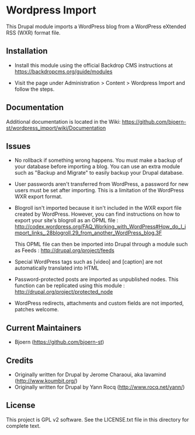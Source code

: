Wordpress Import
================

This Drupal module imports a WordPress blog from a WordPress eXtended RSS (WXR)
format file.


Installation
------------

- Install this module using the official Backdrop CMS instructions at
  https://backdropcms.org/guide/modules

- Visit the page under Administration > Content > Wordpress Import
  and follow the steps.

Documentation
-------------

Additional documentation is located in the Wiki: https://github.com/bjoern-st/wordpress_import/wiki/Documentation

Issues
------

 - No rollback if something wrong happens. You must make a backup of your
   database before importing a blog. You can use an extra module such as "Backup
   and Migrate" to easily backup your Drupal database.

 - User passwords aren't transferred from WordPress, a password for new users
   must be set after importing. This is a limitation of the WordPress WXR export
   format.

 - Blogroll isn't imported because it isn't included in the WXR export file
   created by WordPress. However, you can find instructions on how to export
   your site's blogroll as an OPML file : http://codex.wordpress.org/FAQ_Working_with_WordPress#How_do_I_import_links_.28blogroll.29_from_another_WordPress_blog.3F

   This OPML file can then be imported into Drupal through a module such as
   Feeds : http://drupal.org/project/feeds

 - Special WordPress tags such as [video] and [caption] are not automatically
   translated into HTML

 - Password-protected posts are imported as unpublished nodes. This function can
   be replicated using this module : http://drupal.org/project/protected_node

 - WordPress redirects, attachments and custom fields are not imported, patches
   welcome.

Current Maintainers
-------------------

- Bjoern (https://github.com/bjoern-st)

Credits
-------

 - Originally written for Drupal by Jerome Charaoui, aka lavamind (http://www.koumbit.org/)
 - Originally written for Drupal by Yann Rocq (http://www.rocq.net/yann/)

License
-------

This project is GPL v2 software. See the LICENSE.txt file in this directory for
complete text.
